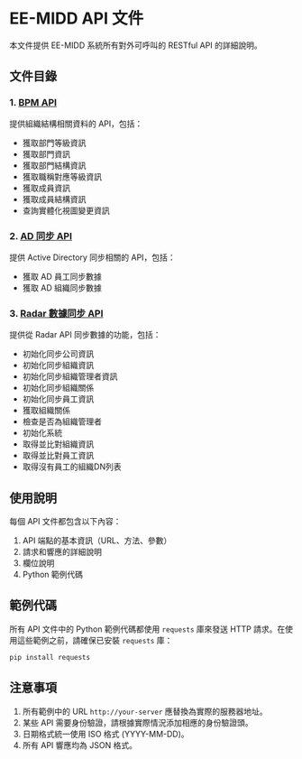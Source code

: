 # EE-MIDD API 文件

本文件提供 EE-MIDD 系統所有對外可呼叫的 RESTful API 的詳細說明。

## 文件目錄

### 1. [BPM API](./BpmApi.md)

提供組織結構相關資料的 API，包括：

- 獲取部門等級資訊
- 獲取部門資訊
- 獲取部門結構資訊
- 獲取職稱對應等級資訊
- 獲取成員資訊
- 獲取成員結構資訊
- 查詢實體化視圖變更資訊

### 2. [AD 同步 API](./ADSyncApi.md)

提供 Active Directory 同步相關的 API，包括：

- 獲取 AD 員工同步數據
- 獲取 AD 組織同步數據

### 3. [Radar 數據同步 API](./RadarDataApi.md)

提供從 Radar API 同步數據的功能，包括：

- 初始化同步公司資訊
- 初始化同步組織資訊
- 初始化同步組織管理者資訊
- 初始化同步組織關係
- 初始化同步員工資訊
- 獲取組織關係
- 檢查是否為組織管理者
- 初始化系統
- 取得並比對組織資訊
- 取得並比對員工資訊
- 取得沒有員工的組織DN列表

## 使用說明

每個 API 文件都包含以下內容：

1. API 端點的基本資訊（URL、方法、參數）
2. 請求和響應的詳細說明
3. 欄位說明
4. Python 範例代碼

## 範例代碼

所有 API 文件中的 Python 範例代碼都使用 `requests` 庫來發送 HTTP 請求。在使用這些範例之前，請確保已安裝 `requests` 庫：

```bash
pip install requests
```

## 注意事項

1. 所有範例中的 URL `http://your-server` 應替換為實際的服務器地址。
2. 某些 API 需要身份驗證，請根據實際情況添加相應的身份驗證頭。
3. 日期格式統一使用 ISO 格式 (YYYY-MM-DD)。
4. 所有 API 響應均為 JSON 格式。 